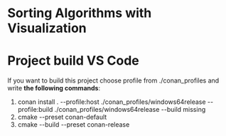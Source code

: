 # Sorting Algorithms with Visualization

# Project build VS Code
If you want to build this project choose profile from ./conan_profiles and write **the following commands**:
1. conan install . --profile:host ./conan_profiles/windows64release --profile:build ./conan_profiles/windows64release --build missing
2. cmake --preset conan-default
3. cmake --build --preset conan-release
